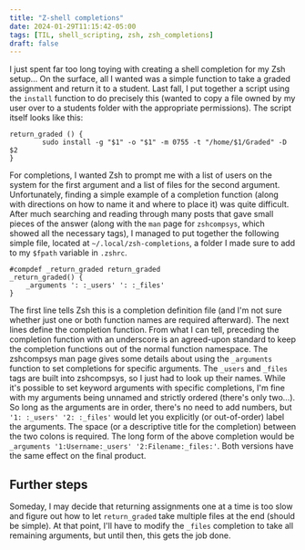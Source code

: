 ```yaml
---
title: "Z-shell completions"
date: 2024-01-29T11:15:42-05:00
tags: [TIL, shell_scripting, zsh, zsh_completions]
draft: false
---
```


I just spent far too long toying with creating a shell completion for my Zsh setup… On the surface, all I wanted was a simple function to take a graded assignment and return it to a student. Last fall, I put together a script using the `install` function to do precisely this (wanted to copy a file owned by my user over to a students folder with the appropriate permissions). The script itself looks like this:

```shell
return_graded () {
		sudo install -g "$1" -o "$1" -m 0755 -t "/home/$1/Graded" -D $2
}
```

For completions, I wanted Zsh to prompt me with a list of users on the system for the first argument and a list of files for the second argument. Unfortunately, finding a simple example of a completion function (along with directions on how to name it and where to place it) was quite difficult. After much searching and reading through many posts that gave small pieces of the answer (along with the `man` page for `zshcompsys`, which showed all the necessary tags), I managed to put together the following simple file, located at `~/.local/zsh-completions`, a folder I made sure to add to my `$fpath` variable in `.zshrc`. 

```shell
#compdef _return_graded return_graded
_return_graded() {
	_arguments ': :_users' ': :_files'
}
```

The first line tells Zsh this is a completion definition file (and I'm not sure whether just one or both function names are required afterward). The next lines define the completion function. From what I can tell, preceding the completion function with an underscore is an agreed-upon standard to keep the completion functions out of the normal function namespace. The zshcompsys man page gives some details about using the `_arguments` function to set completions for specific arguments. The `_users` and `_files` tags are built into zshcompsys, so I just had to look up their names. While it's possible to set keyword arguments with specific completions, I'm fine with my arguments being unnamed and strictly ordered (there's only two…). So long as the arguments are in order, there's no need to add numbers, but `'1: :_users' '2: :_files'` would let you explicitly (or out-of-order) label the arguments. The space (or a descriptive title for the completion) between the two colons is required. The long form of the above completion would be `_arguments '1:Username:_users' '2:Filename:_files:'`. Both versions have the same effect on the final product. 

## Further steps

Someday, I may decide that returning assignments one at a time is too slow and figure out how to let `return_graded` take multiple files at the end (should be simple). At that point, I'll have to modify the `_files` completion to take all remaining arguments, but until then, this gets the job done. 